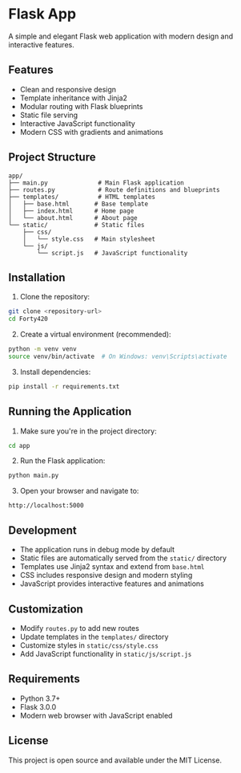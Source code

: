 # Flask App

A simple and elegant Flask web application with modern design and interactive features.

## Features

- Clean and responsive design
- Template inheritance with Jinja2
- Modular routing with Flask blueprints
- Static file serving
- Interactive JavaScript functionality
- Modern CSS with gradients and animations

## Project Structure

```
app/
├── main.py              # Main Flask application
├── routes.py            # Route definitions and blueprints
├── templates/           # HTML templates
│   ├── base.html       # Base template
│   ├── index.html      # Home page
│   └── about.html      # About page
└── static/             # Static files
    ├── css/
    │   └── style.css   # Main stylesheet
    └── js/
        └── script.js   # JavaScript functionality
```

## Installation

1. Clone the repository:
```bash
git clone <repository-url>
cd Forty420
```

2. Create a virtual environment (recommended):
```bash
python -m venv venv
source venv/bin/activate  # On Windows: venv\Scripts\activate
```

3. Install dependencies:
```bash
pip install -r requirements.txt
```

## Running the Application

1. Make sure you're in the project directory:
```bash
cd app
```

2. Run the Flask application:
```bash
python main.py
```

3. Open your browser and navigate to:
```
http://localhost:5000
```

## Development

- The application runs in debug mode by default
- Static files are automatically served from the `static/` directory
- Templates use Jinja2 syntax and extend from `base.html`
- CSS includes responsive design and modern styling
- JavaScript provides interactive features and animations

## Customization

- Modify `routes.py` to add new routes
- Update templates in the `templates/` directory
- Customize styles in `static/css/style.css`
- Add JavaScript functionality in `static/js/script.js`

## Requirements

- Python 3.7+
- Flask 3.0.0
- Modern web browser with JavaScript enabled

## License

This project is open source and available under the MIT License.
